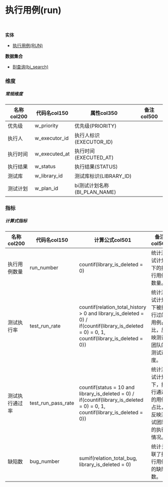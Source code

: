 # 执行用例(run)  <!-- {docsify-ignore-all} -->


<br>
<p class="panel-title"><b>实体</b></p>

* [执行用例(RUN)](module/TestMgmt/run)



<p class="panel-title"><b>数据集合</b></p>

* [BI查询(bi_search)](module/TestMgmt/run/dataset/bi_search)

### 维度
##### 常规维度
|    名称col200   | 代码名col150      | 属性col350    |  备注col500  |
| --------  |------------| -----   |  --------|
|优先级|w_priority|优先级(PRIORITY)||
|执行人|w_executor_id|执行人标识(EXECUTOR_ID)||
|执行时间|w_executed_at|执行时间(EXECUTED_AT)||
|执行结果|w_status|执行结果(STATUS)||
|测试库|w_library_id|测试库标识(LIBRARY_ID)||
|测试计划|w_plan_id|bi测试计划名称(BI_PLAN_NAME)||

### 指标
##### 计算式指标
|    名称col200   | 代码名col150  |  计算公式col501   |  备注col500  |
| --------  |------------| -----   |  --------|
|执行用例数量|run_number|countif(library_is_deleted = 0)|统计测试计划下的执行用例数量。<br>|
|测试执行率|test_run_rate|countif(relation_total_history > 0 and library_is_deleted = 0) / if(countif(library_is_deleted = 0) = 0, 1, countif(library_is_deleted = 0))|统计测试计划下被执行过的用例占比，反映测试团队的测试进度。<br>|
|测试执行通过率|test_run_pass_rate|countif(status = 10 and library_is_deleted = 0) / if(countif(library_is_deleted = 0) = 0, 1, countif(library_is_deleted = 0))|统计测试计划下，执行通过的用例占比，反映测试团队的执行情况。	<br>|
|缺陷数|bug_number|sumif(relation_total_bug, library_is_deleted = 0)|统计关联了执行用例的缺陷数。<br>|

<script>
 const { createApp } = Vue
  createApp({
    data() {
      return {
      }
    },
    methods: {
    }
  }).use(ElementPlus).mount('#app')
</script>
